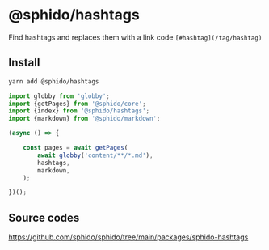 # @sphido/hashtags

Find hashtags and replaces them with a link code `[#hashtag](/tag/hashtag)`

## Install

```bash
yarn add @sphido/hashtags
```

```javascript
import globby from 'globby';
import {getPages} from '@sphido/core';
import {index} from '@sphido/hashtags';
import {markdown} from '@sphido/markdown';

(async () => {

	const pages = await getPages(
		await globby('content/**/*.md'),
		hashtags,
		markdown,
	);

})();
```

## Source codes

https://github.com/sphido/sphido/tree/main/packages/sphido-hashtags